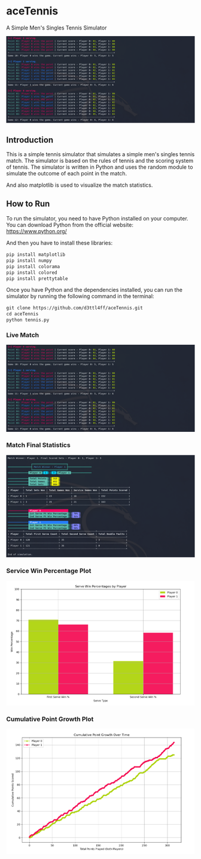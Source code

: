 # aceTennis
A Simple Men's Singles Tennis Simulator

![thumbnail_1](/thumbnails/acesnap_2.png)

## Introduction
This is a simple tennis simulator that simulates a simple men's singles tennis match. The simulator is based on the rules of tennis and the scoring system of tennis. The simulator is written in Python and uses the random module to simulate the outcome of each point in the match.

And also matplotlib is used to visualize the match statistics.

## How to Run
To run the simulator, you need to have Python installed on your computer. You can download Python from the official website: https://www.python.org/

And then you have to install these libraries:
```
pip install matplotlib
pip install numpy
pip install colorama
pip install colored
pip install prettytable
```

Once you have Python and the dependencies installed, you can run the simulator by running the following command in the terminal:
```
git clone https://github.com/d3ttl4ff/aceTennis.git
cd aceTennis
python tennis.py
```
### Live Match
![thumbnail_1](/thumbnails/acesnap_2.png)

### Match Final Statistics
![thumbnail_1](/thumbnails/acesnap_3.png)

### Service Win Percentage Plot
![thumbnail_1](/thumbnails/aceplot_1.png)

### Cumulative Point Growth Plot
![thumbnail_1](/thumbnails/aceplot_2.png)